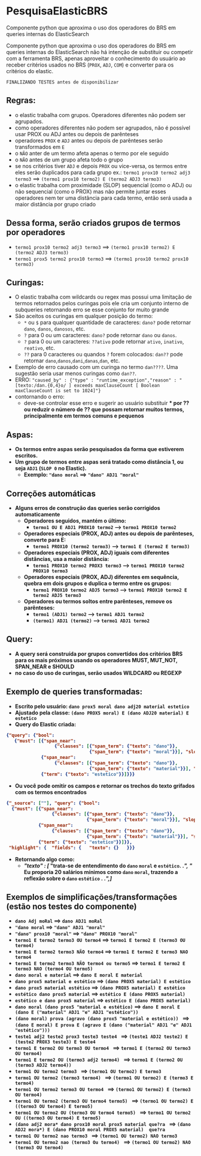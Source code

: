 # PesquisaElasticBRS
Componente python que aproxima o uso dos operadores do BRS em queries internas do ElasticSearch 

Componente python que aproxima o uso dos operadores do BRS em queries internas do ElasticSearch não há intenção de substituir ou competir com a ferramenta BRS, apenas aproveitar o conhecimento do usuário ao receber critérios usados no BRS (`PROX`, `ADJ`, `COM`) e converter para os critérios do elastic.

`FINALIZANDO TESTES antes de disponibilizar`

## Regras:
 - o elastic trabalha com grupos. Operadores diferentes não podem ser agrupados.
 - como operadores diferentes não podem ser agrupados, não é possível usar PROX ou ADJ antes ou depois de parênteses
 - operadores `PROX` e `ADJ` antes ou depois de parênteses serão transformados em `E`
 - o `NÃO` anter de um termo afeta apenas o termo por ele seguido
 - o `NÃO` antes de um grupo afeta todo o grupo
 - se nos critérios tiver `ADJ` e depois `PROX` ou vice-versa, os termos entre eles serão duplicados para cada grupo ex.: `termo1 prox10 termo2 adj3 termo3` ==> `(termo1 prox10 termo2) E (termo2 ADJ3 termo3)`
 - o elastic trabalha com proximidade (SLOP) sequencial (como o ADJ) ou não sequencial (como o PROX) mas não permite juntar esses operadores nem ter uma distância para cada termo, então será usada a maior distância por grupo criado
 
## Dessa forma, serão criados grupos de termos por operadores
 - `termo1 prox10 termo2 adj3 termo3` ==> `(termo1 prox10 termo2) E (termo2 ADJ3 termo3)`
 - `termo1 prox5 termo2 prox10 termo3` ==> `(termo1 prox10 termo2 prox10 termo3)`

## Curingas:
 - O elastic trabalha com wildcards ou regex mas possui uma limitação de termos retornados pelos curingas
   pois ele cria um conjunto interno de subqueries retornando erro se esse conjunto for muito grande
 - São aceitos os curingas em qualquer posição do termo:
   - `*` ou `$` para qualquer quantidade de caracteres: `dano?` pode retornar `dano`, `danos`, `danosos`, etc.
   - `?` para 0 ou um caracteres: `dano?` pode retornar `dano` ou `danos`.
   - `?` para 0 ou um caracteres: `??ativo` pode retornar `ativo`, `inativo`, `reativo`, etc.
   - `??` para 0 caracteres ou quandos `?` forem colocados: `dan??` pode retornar `dano`,`danos`,`dani`,`danas`,`dan`, etc.
 - Exemplo de erro causado com um curinga no termo `dan????`. Uma sugestão seria usar menos curingas como `dan??`.
 - ERRO: `"caused_by" : {"type" : "runtime_exception","reason" : "[texto:/dan.{0,4}o/ ] exceeds maxClauseCount [ Boolean maxClauseCount is set to 1024]"}`
 - contornando o erro:
   - deve-se controlar esse erro e sugerir ao usuário substituir <b>*<b> por <b>??<b> ou reduzir o número de <b>??<b> que possam retornar muitos termos, principalmente em termos comuns e pequenos

## Aspas:
 - Os termos entre aspas serão pesquisados da forma que estiverem escritos. 
 - Um grupo de termos entre aspas será tratado como distância 1, ou seja `ADJ1` (`SLOP 0` no Elastic).
   - Exemplo: `"dano moral` ==> `"dano" ADJ1 "moral"`

## Correções automáticas 
 - Alguns erros de construção das queries serão corrigidos automaticamente
   - Operadores seguidos, mantém o último: 
     - `termo1 OU E ADJ1 PROX10 termo2` --> `termo1 PROX10 termo2`
   - Operadores especiais (PROX, ADJ) antes ou depois de parênteses, converte para E:
     - `termo1 PROX10 (termo2 termo3)` --> `termo1 E (termo2 E termo3)`
   - Operadores especiais (PROX, ADJ) iguais com diferentes distâncias, usa a maior distância:
     - `termo1 PROX10 termo2 PROX3 termo3` --> `termo1 PROX10 termo2 PROX10 termo3`
   - Operadores especiais (PROX, ADJ) diferentes em sequência, quebra em dois grupos e duplica o termo entre os grupos:
     - `termo1 PROX10 termo2 ADJ5 termo3` --> `termo1 PROX10 termo2 E termo2 ADJ5 termo3`
   - Operadores ou termos soltos entre parênteses, remove os parênteses: 
     - `termo1 (ADJ1) termo2` --> `termo1 ADJ1 termo2` 
     - `(termo1) ADJ1 (termo2)` --> `termo1 ADJ1 termo2` 
 
## Query:
 - A query será construída por grupos convertidos dos critérios BRS para os mais próximos usando os operadores <b>MUST<b>, <b>MUT_NOT<b>, <b>SPAN_NEAR<b> e <b>SHOULD<b>
 - no caso do uso de curingas, serão usados <b>WILDCARD<b> ou <b>REGEXP<b>

## Exemplo de queries transformadas:
 - Escrito pelo usuário: `dano prox5 moral dano adj20 material estetico`
 - Ajustado pela classe: `(dano PROX5 moral) E (dano ADJ20 material) E estetico`
 - Query do Elastic criada: 
 ```json
 {"query": {"bool": 
    {"must": [{"span_near": 
                   {"clauses": [{"span_term": {"texto": "dano"}}, 
                                {"span_term": {"texto": "moral"}}], "slop": 4, "in_order": false}}, 
              {"span_near": 
                   {"clauses": [{"span_term": {"texto": "dano"}}, 
                                {"span_term": {"texto": "material"}}], "slop": 19, "in_order": true}}, 
              {"term": {"texto": "estetico"}}]}}}
 ```
  - Ou você pode omitir os campos e retornar os trechos do texto grifados com os termos encontrados
 ```json
{"_source": [""], "query": {"bool": 
   {"must": [{"span_near": 
                  {"clauses": [{"span_term": {"texto": "dano"}}, 
                               {"span_term": {"texto": "moral"}}], "slop": 4, "in_order": false}}, 
             {"span_near": 
                  {"clauses": [{"span_term": {"texto": "dano"}}, 
                               {"span_term": {"texto": "material"}}], "slop": 19, "in_order": true}}, 
             {"term": {"texto": "estetico"}}]}},
  "highlight": {  "fields": {   "texto": {}   }}} 
 ```
 - Retornando algo como:
   - <i>"texto" : [</i> "trata-se de entendimento do `dano` `moral` e `estético`. .<i>",
                 "</i> Eu proporia 20 salários mínimos como `dano` `moral`, trazendo a reflexão sobre o `dano` `estético` . .<i>",]</i>
 
## Exemplos de simplificações/transformações (estão nos testes do componente)
 - `dano Adj moRal` ==> `dano ADJ1 moRal`
 - `"dano moral` ==> `"dano" ADJ1 "moral"`
 - `"dano" prox10 "moral"` ==> `"dano" PROX10 "moral"`
 - `termo1 E termo2 termo3 OU termo4` ==> `termo1 E termo2 E (termo3 OU termo4)`
 - `termo1 E termo2 termo3 NÃO termo4` ==> `termo1 E termo2 E termo3 NAO termo4`
 - `termo1 E termo2 termo3 NÃO termo4 ou termo5` ==> `termo1 E termo2 E termo3 NAO (termo4 OU termo5)`
 - `dano moral e material` ==> `dano E moral E material`
 - `dano prox5 material e estético` ==> `(dano PROX5 material) E estético`
 - `dano prox5 material estético` ==> `(dano PROX5 material) E estético`
 - `estético dano prox5 material` ==> `estético E (dano PROX5 material)`
 - `estético e dano prox5 material` ==> `estético E (dano PROX5 material)`
 - `dano moral (dano prox5 "material e estético)` ==> `dano E moral E (dano E ("material" ADJ1 "e" ADJ1 "estético"))`
 - `(dano moral) prova (agravo (dano prox5 "material e estético)) ` ==> `(dano E moral) E prova E (agravo E (dano ("material" ADJ1 "e" ADJ1 "estético")))`
 - `teste1 adj2 teste2 prox3 teste3 teste4 ` ==> `(teste1 ADJ2 teste2) E (teste2 PROX3 teste3) E teste4`
 - `termo1 E termo2 OU termo3 OU termo4 ` ==> `termo1 E (termo2 OU termo3 OU termo4)`
 - `termo1 E termo2 OU (termo3 adj2 termo4) ` ==> `termo1 E (termo2 OU (termo3 ADJ2 termo4))`
 - `termo1 OU termo2 termo3 ` ==> `(termo1 OU termo2) E termo3`
 - `termo1 OU termo2 (termo3 termo4) ` ==> `(termo1 OU termo2) E (termo3 E termo4)`
 - `termo1 OU termo2 termo3 OU termo4 ` ==> `(termo1 OU termo2) E (termo3 OU termo4)`
 - `termo1 OU termo2 (termo3 OU termo4 termo5) ` ==> `(termo1 OU termo2) E ((termo3 OU termo4) E termo5)`
 - `termo1 OU termo2 OU (termo3 OU termo4 termo5) ` ==> `termo1 OU termo2 OU ((termo3 OU termo4) E termo5)`
 - `(dano adj2 mora* dano prox10 moral prox5 material que?ra ` ==> `(dano ADJ2 mora*) E (dano PROX10 moral PROX5 material)  que?ra`
 - `termo1 OU termo2 nao termo3 ` ==> `(termo1 OU termo2) NAO termo3`
 - `termo1 OU termo2 nao (termo3 Ou termo4) ` ==> `(termo1 OU termo2) NAO (termo3 OU termo4)`
